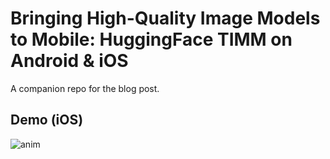 # Bringing High-Quality Image Models to Mobile: HuggingFace TIMM on Android & iOS

A companion repo for the blog post.

## Demo (iOS)

![anim](https://user-images.githubusercontent.com/6821286/221345334-aa3386df-0f69-48ac-a597-e908245b06dd.gif)
